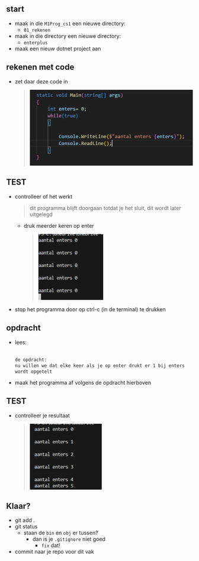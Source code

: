 
## start


- maak in die `M1Prog_cs1`  een nieuwe directory:
    - `01_rekenen`
- maak in die directory een nieuwe directory:
    - `enterplus`
- maak een nieuw dotnet project aan

## rekenen met code

- zet daar deze code in
    > ![](img/enters.PNG)

## TEST

- controlleer of het werkt
    > dit programma blijft doorgaan totdat je het sluit, dit wordt later uitgelegd
    - druk meerder keren op enter
        > ![](img/loopy.PNG)
- stop het programma door op ctrl-c (in de terminal) te drukken
## opdracht

- lees:
    ```

    de opdracht:
    nu willen we dat elke keer als je op enter drukt er 1 bij enters wordt opgetelt

    ```

- maak het programma af volgens de opdracht hierboven


## TEST

- controlleer je resultaat
    > ![](img/entersplus.PNG)


## Klaar?

- git add .
- git status
    - staan de `bin` en `obj` er tussen?
        - dan is je `.gitignore` niet goed
            - `fix` dat!
- commit naar je repo voor dit vak
